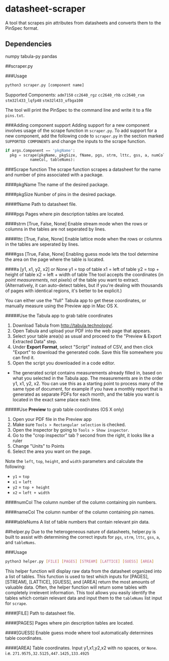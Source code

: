 # datasheet-scraper
A tool that scrapes pin attributes from datasheets and converts them to the PinSpec format.

## Dependencies
numpy
tabula-py
pandas

##scraper.py

###Usage

```bash
python3 scraper.py [component name]
```

Supported Components:
  `adm7150`
  `cc2640_rgz`
  `cc2640_rhb`
  `cc2640_rsm`
  `stm32l433_lqfp48`
  `stm32l433_ufbga100`

The tool will print the PinSpec to the command line and write it to a file `pins.txt`.

###Adding component support
Adding support for a new component involves usage of the scrape function in `scraper.py`. 
To add support for a new component, add the following code to `scraper.py` in the section marked `SUPPORTED COMPONENTS` and change the inputs to the scrape function. 


```python
if args.Component == 'pkgName':
  pkg = scrape(pkgName, pkgSize, fName, pgs, strm, lttc, gss, a, numCol, 
           nameCol, tableNums):
```

###Scrape function
The scrape function scrapes a datasheet for the name and number of pins associated with a package.

####pkgName
The name of the desired package.

####pkgSize
Number of pins in the desired package.

####fName
Path to datasheet file.

####pgs
Pages where pin description tables are located.

####strm 
[True, False, None]
Enable stream mode when the rows or columns in the tables are not seperated by lines.

####lttc
[True, False, None]
Enable lattice mode when the rows or columns in the tables are seperated by lines.

####gss
[True, False, None]
Enabling guess mode lets the tool determine the area on the page where the table is located.

####a
[y1, x1, y2, x2] or None 
y1 = top of table
x1 = left of table
y2 = top + height of table
x2 = left + width of table
The tool accepts the coordinates (in *point measurements*, not *pixels*) of the table you want to extract. (Alternatively, it can auto-detect tables, but if you're dealing with thousands of pages with identical regions, it's better to be explicit.)

You can either use the "full" Tabula app to get these coordinates, or manually measure using the Preview app in Mac OS X.

#####Use the Tabula app to grab table coordinates

1. Download Tabula from http://tabula.technology/.
2. Open Tabula and upload your PDF into the web page that appears.
3. Select your table area(s) as usual and proceed to the "Preview & Export Extracted Data" step.
4. Under **Export Format**, select "Script" instead of CSV, and then click "Export" to download the generated code. Save this file somewhere you can find it.
5. Open the script you downloaded in a code editor.
  * The generated script contains measurements already filled in, based on what you selected in the Tabula app. The measurements are in the order y1, x1, y2, x2. You can use this as a starting point to process many of the same type of document, for example if you have a monthly report that is generated as separate PDFs for each month, and the table you want is located in the exact same place each time.

#####Use **Preview**  to grab table coordinates (OS X only)

1. Open your PDF file in the Preview app
2. Make sure `Tools > Rectangular selection` is checked.
3. Open the inspector by going to `Tools > Show inspector`.
4. Go to the "crop inspector" tab ? second from the right, it looks like a ruler
5. Change "Units" to Points
6. Select the area you want on the page.

Note the `left`, `top`, `height`, and `width` parameters and calculate the following:

* `y1` = `top`
* `x1` = `left`
* `y2` = `top + height`
* `x2` =  `left + width`

####numCol
The column number of the column containing pin numbers.

####nameCol
The column number of the column containing pin names.

####tableNums
A list of table numbers that contain relevant pin data.

##helper.py
Due to the heterogeneous nature of datasheets, helper.py is built to assist with determining the correct inputs for `pgs`, `strm`, `lttc`, `gss`, `a`, and `tableNums`.  

###Usage

```bash
python3 helper.py [FILE] [PAGES] [STREAM] [LATTICE] [GUESS] [AREA] 
```

This helper function will display raw data from the datasheet organized into a list of tables. This function is used to test which inputs for [PAGES], [STREAM], [LATTICE], [GUESS], and [AREA] return the most amounts of valuable data. Often, the helper function will return some tables with completely irrelevent information. This tool allows you easily identify the tables which contain relevant data and input them to the `tableNums` list input for `scrape`.

####[FILE]
Path to datasheet file.

####[PAGES]
Pages where pin description tables are located.

####[GUESS]
Enable guess mode where tool automatically determines table coordinates.

####[AREA]
Table coordinates. 
Input y1,x1,y2,x2 with no spaces, or `None`. 
i.e. `271.9575,32.5125,447.1425,133.4925`

